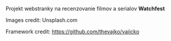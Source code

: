 
Projekt webstranky na recenzovanie filmov a serialov **Watchfest** 

Images credit: Unsplash.com

Framework credit: https://github.com/thevajko/vaiicko

